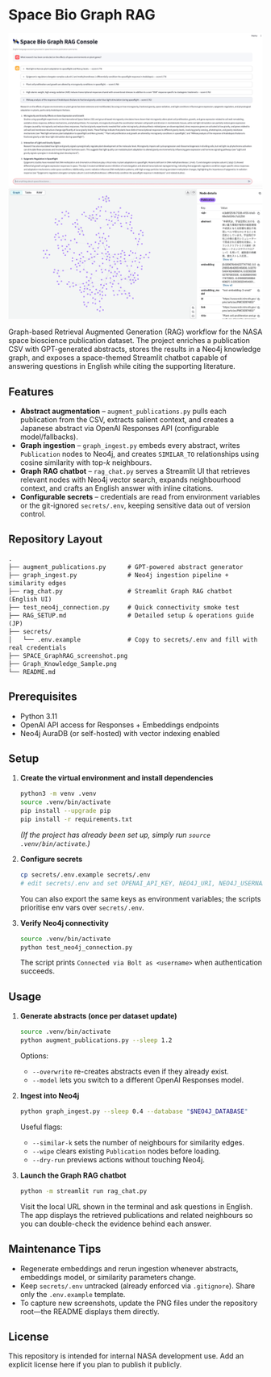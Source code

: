 # Space Bio Graph RAG

![SPACE_GraphRAG_screenshot](SPACE_GraphRAG_screenshot.png)
![Graph_Knowledge_sample](Graph_Knowledge_Sample.png)

Graph-based Retrieval Augmented Generation (RAG) workflow for the NASA space bioscience publication dataset. The project enriches a publication CSV with GPT-generated abstracts, stores the results in a Neo4j knowledge graph, and exposes a space-themed Streamlit chatbot capable of answering questions in English while citing the supporting literature.

## Features

- **Abstract augmentation** – `augment_publications.py` pulls each publication from the CSV, extracts salient context, and creates a Japanese abstract via OpenAI Responses API (configurable model/fallbacks).
- **Graph ingestion** – `graph_ingest.py` embeds every abstract, writes `Publication` nodes to Neo4j, and creates `SIMILAR_TO` relationships using cosine similarity with top-*k* neighbours.
- **Graph RAG chatbot** – `rag_chat.py` serves a Streamlit UI that retrieves relevant nodes with Neo4j vector search, expands neighbourhood context, and crafts an English answer with inline citations.
- **Configurable secrets** – credentials are read from environment variables or the git-ignored `secrets/.env`, keeping sensitive data out of version control.

## Repository Layout

```
.
├── augment_publications.py      # GPT-powered abstract generator
├── graph_ingest.py              # Neo4j ingestion pipeline + similarity edges
├── rag_chat.py                  # Streamlit Graph RAG chatbot (English UI)
├── test_neo4j_connection.py     # Quick connectivity smoke test
├── RAG_SETUP.md                 # Detailed setup & operations guide (JP)
├── secrets/
│   └── .env.example             # Copy to secrets/.env and fill with real credentials
├── SPACE_GraphRAG_screenshot.png
├── Graph_Knowledge_Sample.png
└── README.md
```

## Prerequisites

- Python 3.11
- OpenAI API access for Responses + Embeddings endpoints
- Neo4j AuraDB (or self-hosted) with vector indexing enabled

## Setup

1. **Create the virtual environment and install dependencies**
   ```bash
   python3 -m venv .venv
   source .venv/bin/activate
   pip install --upgrade pip
   pip install -r requirements.txt
   ```
   *(If the project has already been set up, simply run `source .venv/bin/activate`.)*

2. **Configure secrets**
   ```bash
   cp secrets/.env.example secrets/.env
   # edit secrets/.env and set OPENAI_API_KEY, NEO4J_URI, NEO4J_USERNAME, NEO4J_PASSWORD, NEO4J_DATABASE
   ```
   You can also export the same keys as environment variables; the scripts prioritise env vars over `secrets/.env`.

3. **Verify Neo4j connectivity**
   ```bash
   source .venv/bin/activate
   python test_neo4j_connection.py
   ```
   The script prints `Connected via Bolt as <username>` when authentication succeeds.

## Usage

1. **Generate abstracts (once per dataset update)**
   ```bash
   source .venv/bin/activate
   python augment_publications.py --sleep 1.2
   ```
   Options:
   - `--overwrite` re-creates abstracts even if they already exist.
   - `--model` lets you switch to a different OpenAI Responses model.

2. **Ingest into Neo4j**
   ```bash
   python graph_ingest.py --sleep 0.4 --database "$NEO4J_DATABASE"
   ```
   Useful flags:
   - `--similar-k` sets the number of neighbours for similarity edges.
   - `--wipe` clears existing `Publication` nodes before loading.
   - `--dry-run` previews actions without touching Neo4j.

3. **Launch the Graph RAG chatbot**
   ```bash
   python -m streamlit run rag_chat.py
   ```
   Visit the local URL shown in the terminal and ask questions in English. The app displays the retrieved publications and related neighbours so you can double-check the evidence behind each answer.

## Maintenance Tips

- Regenerate embeddings and rerun ingestion whenever abstracts, embeddings model, or similarity parameters change.
- Keep `secrets/.env` untracked (already enforced via `.gitignore`). Share only the `.env.example` template.
- To capture new screenshots, update the PNG files under the repository root—the README displays them directly.

## License

This repository is intended for internal NASA development use. Add an explicit license here if you plan to publish it publicly.
